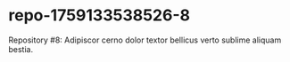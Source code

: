 # repo-1759133538526-8
Repository #8: Adipiscor cerno dolor textor bellicus verto sublime aliquam bestia.
